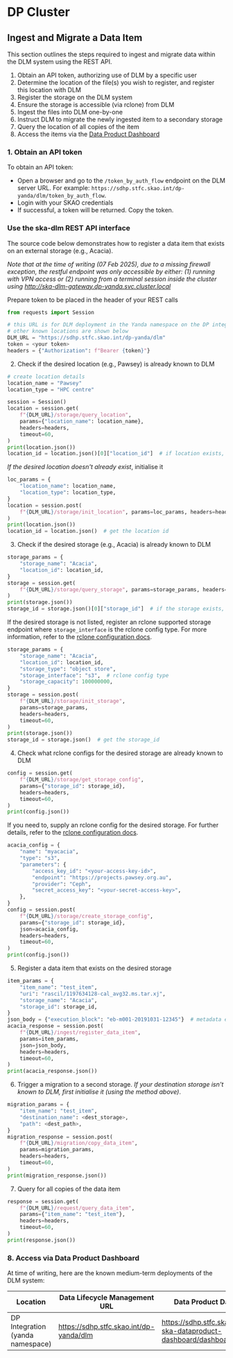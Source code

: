 # DP Cluster

## Ingest and Migrate a Data Item

This section outlines the steps required to ingest and migrate data within the DLM system using the REST API.

1. Obtain an API token, authorizing use of DLM by a specific user
2. Determine the location of the file(s) you wish to register, and register this location with DLM
3. Register the storage on the DLM system
4. Ensure the storage is accessible (via rclone) from DLM
5. Ingest the files into DLM one-by-one
6. Instruct DLM to migrate the newly ingested item to a secondary storage
7. Query the location of all copies of the item
8. Access the items via the [Data Product Dashboard](https://developer.skao.int/projects/ska-dataproduct-dashboard/en/latest/?badge=latest)

### 1. Obtain an API token

To obtain an API token:

* Open a browser and go to the `/token_by_auth_flow` endpoint on the DLM server URL. For example: `https://sdhp.stfc.skao.int/dp-yanda/dlm/token_by_auth_flow`.
* Login with your SKAO credentials
* If successful, a token will be returned. Copy the token.

### Use the ska-dlm REST API interface

The source code below demonstrates how to register a data item that exists on an external storage (e.g., Acacia).

_Note that at the time of writing (07 Feb 2025), due to a missing firewall exception, the restful endpoint was only accessible by either:
(1) running with VPN access or (2) running from a terminal session inside the cluster using http://ska-dlm-gateway.dp-yanda.svc.cluster.local_

Prepare token to be placed in the header of your REST calls

```python
from requests import Session

# this URL is for DLM deployment in the Yanda namespace on the DP integration cluster
# other known locations are shown below
DLM_URL = "https://sdhp.stfc.skao.int/dp-yanda/dlm"
token = <your token>
headers = {"Authorization": f"Bearer {token}"}
```

2. Check if the desired location (e.g., Pawsey) is already known to DLM
```python
# create location details
location_name = "Pawsey"
location_type = "HPC centre"

session = Session()
location = session.get(
    f"{DLM_URL}/storage/query_location",
    params={"location_name": location_name},
    headers=headers,
    timeout=60,
)
print(location.json())
location_id = location.json()[0]["location_id"]  # if location exists, get the location id
```

*If the desired location doesn't already exist*, initialise it
```python
loc_params = {
    "location_name": location_name,
    "location_type": location_type,
}
location = session.post(
    f"{DLM_URL}/storage/init_location", params=loc_params, headers=headers, timeout=60
)
print(location.json())
location_id = location.json()  # get the location id
```

3. Check if the desired storage (e.g., Acacia) is already known to DLM
```python
storage_params = {
    "storage_name": "Acacia",
    "location_id": location_id,
}
storage = session.get(
    f"{DLM_URL}/storage/query_storage", params=storage_params, headers=headers, timeout=60
)
print(storage.json())
storage_id = storage.json()[0]["storage_id"]  # if the storage exists, get the storage id
```

If the desired storage is not listed, register an rclone supported storage endpoint where `storage_interface` is the rclone config type. For more information, refer to the [rclone configuration docs](https://rclone.org/docs/#configure).
```python
storage_params = {
    "storage_name": "Acacia",
    "location_id": location_id,
    "storage_type": "object store",
    "storage_interface": "s3",  # rclone config type
    "storage_capacity": 100000000,
}
storage = session.post(
    f"{DLM_URL}/storage/init_storage",
    params=storage_params,
    headers=headers,
    timeout=60,
)
print(storage.json())
storage_id = storage.json()  # get the storage_id
```
4. Check what rclone configs for the desired storage are already known to DLM

```python
config = session.get(
    f"{DLM_URL}/storage/get_storage_config",
    params={"storage_id": storage_id},
    headers=headers,
    timeout=60,
)
print(config.json())
```
If you need to, supply an rclone config for the desired storage. For further details, refer to the [rclone configuration docs](https://rclone.org/docs/#configure).
```python
acacia_config = {
    "name": "myacacia",
    "type": "s3",
    "parameters": {
        "access_key_id": "<your-access-key-id>",
        "endpoint": "https://projects.pawsey.org.au",
        "provider": "Ceph",
        "secret_access_key": "<your-secret-access-key>",
    },
}
config = session.post(
    f"{DLM_URL}/storage/create_storage_config",
    params={"storage_id": storage_id},
    json=acacia_config,
    headers=headers,
    timeout=60,
)
print(config.json())
```
5. Register a data item that exists on the desired storage
```python
item_params = {
    "item_name": "test_item",
    "uri": "rascil/1197634128-cal_avg32.ms.tar.xj",
    "storage_name": "Acacia",
    "storage_id": storage_id,
}
json_body = {"execution_block": "eb-m001-20191031-12345"}  # metadata example
acacia_response = session.post(
    f"{DLM_URL}/ingest/register_data_item",
    params=item_params,
    json=json_body,
    headers=headers,
    timeout=60,
)
print(acacia_response.json())
```
6. Trigger a migration to a second storage.
_If your destination storage isn't known to DLM, first initialise it (using the method above)_.
```python
migration_params = {
    "item_name": "test_item",
    "destination_name": <dest_storage>,
    "path": <dest_path>,
}
migration_response = session.post(
    f"{DLM_URL}/migration/copy_data_item",
    params=migration_params,
    headers=headers,
    timeout=60,
)
print(migration_response.json())
```
7. Query for all copies of the data item
```python
response = session.get(
    f"{DLM_URL}/request/query_data_item",
    params={"item_name": "test_item"},
    headers=headers,
    timeout=60,
)
print(response.json())
```

### 8. Access via Data Product Dashboard

At time of writing, here are the known medium-term deployments of the DLM system:

| Location                         | Data Lifecycle Management URL           | Data Product Dashboard URL                                                  |
| -------------------------------- | --------------------------------------- | --------------------------------------------------------------------------- |
| DP Integration (yanda namespace) | https://sdhp.stfc.skao.int/dp-yanda/dlm | https://sdhp.stfc.skao.int/integration-ska-dataproduct-dashboard/dashboard/ |
